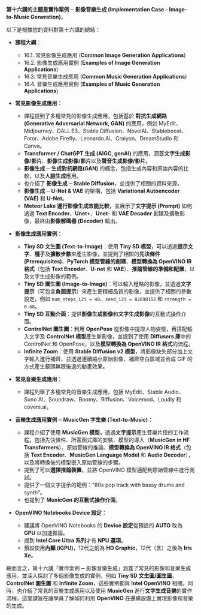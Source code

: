 **第十六講的主題是實作案例 ─ 影像音樂生成 (Implementation Case - Image-to-Music Generation)**。

以下是根據您的資料對第十六講的總結：

*   **課程大綱**：
    *   16.1. 常見影像生成應用 (**Common Image Generation Applications**)
    *   16.2. 影像生成應用實例 (**Examples of Image Generation Applications**)
    *   16.3. 常見音樂生成應用 (**Common Music Generation Applications**)
    *   16.4. 音樂生成應用實例 (**Examples of Music Generation Applications**)

*   **常見影像生成應用**：
    *   課程提到了多種常見的影像生成應用，包括基於 **對抗生成網路 (Generative Adversarial Network, GAN)** 的應用，例如 MyEdit、Midjourney、DALL·E3、Stable Diffusion、NovelAI、Stableboost、Fotor、Adobe Firefly、Leonardo.Ai、Craiyon、DreamStudio 和 Canva。
    *   **Transformer / ChatGPT 生成 (AIGC, genAI)** 的應用，涵蓋**文字生成影像/影片**、**影像生成影像/影片**以及**聲音生成影像/影片**。
    *  **影像生成 ─ 生成對抗網路(GAN)** 的概念，包括生成內容和原始內容的比較，以及**人臉生成**應用。
    *   也介紹了 **影像生成 ─ Stable Diffusion**，並提供了相關的資料來源。
    *   **影像生成 ─ U-Net & VAE** 的架構，包括 **Variational Autoencoder (VAE)** 和 **U-Net**。
    *   **Meteor Lake 運行影像生成效能比較**，並展示了**文字提示 (Prompt)** 如何透過 **Text Encoder**、**Unet+**、**Unet-** 和 **VAE Decoder** 創建及擴散影像，最終由**影像解碼器 (Decoder)** 輸出。

*   **影像生成應用實例**：
    *   **Tiny SD 文生圖 (Text-to-Image)**：使用 **Tiny SD 模型**，可以透過**提示文字**、**種子**及**擴散步數**來產生影像，並提到了相關的**先決條件 (Prerequisites)**、**PyTorch 模型管線的創建**、**模型轉換為 OpenVINO IR 格式**（包括 **Text Encoder**、**U-net** 和 **VAE**）、**推論管線的準備和配置**，以及文字生成影像的範例。
    *   **Tiny SD 圖生圖 (Image-to-Image)**：可以輸入粗略的影像，並透過**文字提示**（可包含**負面提示**）來產生更精細品質的影像，並提供了相關的參數設定，例如 `num_steps_i2i = 40`、`seed_i2i = 82698152` 和 `strength = 0.68`。
    *   **Tiny SD 互動介面**：提供**影像生成影像**和**文字生成影像**的互動式操作介面。
    *   **ControlNet 圖生圖**：利用 **OpenPose** 從影像中提取人物姿態，再搭配輸入文字及 **ControlNet 模型**產生新影像，並提到了使用 **Diffusers 庫**中的 ControlNet 和 OpenPose，以及**模型轉換為 OpenVINO IR 格式**的流程。
    *   **Infinite Zoom**：使用 **Stable Diffusion v2 模型**，將影像缺失部分加上文字輸入進行補齊，並透過連續縮小原始影像、補齊空白區域並合成 GIF 的方式產生鏡頭無限後退的動畫效果。

*   **常見音樂生成應用**：
    *   課程列舉了多種常見的音樂生成應用，包括 MyEdit、Stable Audio、Suno AI、Soundraw、Boomy、Riffusion、Voicemod、Loudly 和 covers.ai。

*   **音樂生成應用實例 ─ MusicGen 字生樂 (Text-to-Music)**：
    *   課程介紹了使用 **MusicGen 模型**，透過**文字提示**產生音樂片段的工作流程，包括先決條件、所需函式庫的安裝、模型的導入（**MusicGen in HF Transformers**）、原始管線的推論、**模型轉換為 OpenVINO IR 格式**（包括 **Text Encoder**、**MusicGen Language Model** 和 **Audio Decoder**），以及將轉換後的模型嵌入原始管線的步驟。
    *   提到了可以**選擇推論裝置**，並將 OpenVINO 模型適配到原始管線中進行測試。
    *   提供了一個文字提示的範例："80s pop track with bassy drums and synth"。
    *   也提到了 **MusicGen 的互動式操作介面**。

*   **OpenVINO Notebooks Device 設定**：
    *   建議將 OpenVINO Notebooks 的 **Device 設定**從預設的 **AUTO** 改為 **GPU** 以加速推論。
    *   提到 **Intel Core Ultra 系列**才有 **NPU 選項**。
    *   預設使用**內顯 (iGPU)**，12代之前為 **HD Graphic**，12代（含）之後為 **Iris Xe**。

 
 

總而言之，第十六講「實作案例 ─ 影像音樂生成」涵蓋了常見的影像和音樂生成應用，並深入探討了多個影像生成的實例，例如 **Tiny SD 文生圖/圖生圖**、**ControlNet 圖生圖** 和 **Infinite Zoom**，這些實例都與 **Intel OpenVINO** 相關。同時，也介紹了常見的音樂生成應用以及使用 **MusicGen** 進行**文字生成音樂**的實作流程。這堂課旨在讓學員了解如何利用 **OpenVINO** 在邊緣設備上實現影像和音樂的生成。